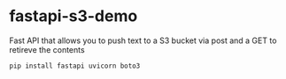 # fastapi-s3-demo
Fast API that allows you to push text to a S3 bucket via post and a GET to retireve the contents

```
pip install fastapi uvicorn boto3
```


